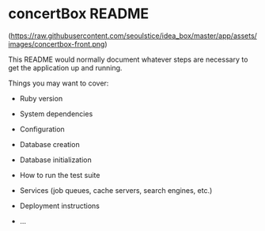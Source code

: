 # concertBox README

(https://raw.githubusercontent.com/seoulstice/idea_box/master/app/assets/images/concertbox-front.png)







This README would normally document whatever steps are necessary to get the
application up and running.

Things you may want to cover:

* Ruby version

* System dependencies

* Configuration

* Database creation

* Database initialization

* How to run the test suite

* Services (job queues, cache servers, search engines, etc.)

* Deployment instructions

* ...
